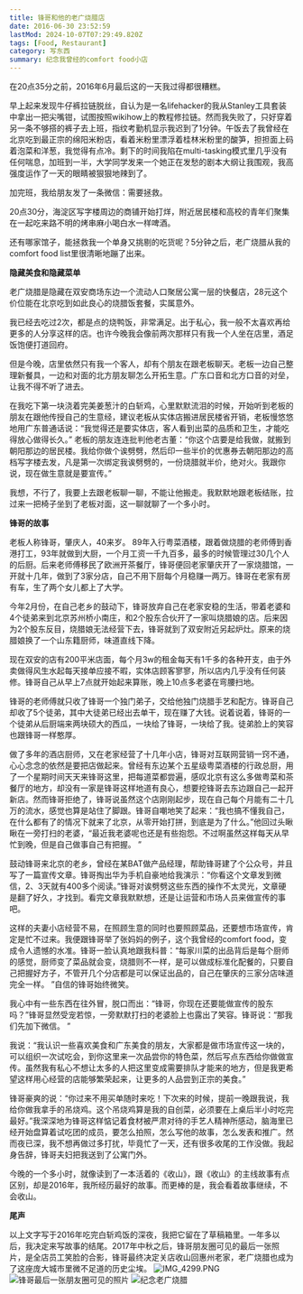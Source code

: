 ```yaml
---
title: 锋哥和他的老广烧腊店
date: 2016-06-30 23:52:59
lastMod: 2024-10-07T07:29:49.820Z
tags: [Food, Restaurant]
category: 写东西
summary: 纪念我曾经的comfort food小店
---
```


在20点35分之前，2016年6月最后这的一天我过得都很糟糕。

早上起来发现牛仔裤拉链脱丝，自认为是一名lifehacker的我从Stanley工具套装中拿出一把尖嘴钳，试图按照wikihow上的教程修拉链。然而我失败了，只好穿着另一条不够搭的裤子去上班，指纹考勤机显示我迟到了1分钟。午饭去了我曾经在北京吃到最正宗的绵阳米粉店，看着米粉里漂浮着桂林米粉里的酸笋，担担面上码着泡菜和洋葱，我觉得有点冷。剩下的时间我陷在multi-tasking模式里几乎没有任何喘息，加班到一半，大学同学发来一个她正在发愁的剧本大纲让我围观，我高强度运作了一天的眼睛被狠狠地辣到了。

加完班，我给朋友发了一条微信：需要拯救。

20点30分，海淀区写字楼周边的商铺开始打烊，附近居民楼和高校的青年们聚集在一起吃来路不明的烤串麻小喝白水一样啤酒。

还有哪家馆子，能拯救我一个单身又挑剔的吃货呢？5分钟之后，老广烧腊从我的comfort food list里很清晰地蹦了出来。

**隐藏美食和隐藏菜单**

老广烧腊是隐藏在双安商场东边一个流动人口聚居公寓一层的快餐店，28元这个价位能在北京吃到如此良心的烧腊饭套餐，实属意外。

我已经去吃过2次，都是点的烧鸭饭，非常满足。出于私心，我一般不太喜欢再给更多的人分享这样的店。也许今晚我会像前两次那样只有我一个人坐在店里，酒足饭饱便打道回府。

但是今晚，店里依然只有我一个客人，却有个朋友在跟老板聊天。老板一边自己整理新餐具，一边和对面的北方朋友聊怎么开拓生意。广东口音和北方口音的对垒，让我不得不听了进去。

在我吃下第一块浇着完美姜葱汁的白斩鸡，心里默默流泪的时候，开始听到老板的朋友在跟他传授自己的生意经，建议老板从实体店搬进居民楼省开销，老板慢悠悠地用广东普通话说：“我觉得还是要实体店，客人看到出菜的品质和卫生，才能吃得放心做得长久。” 老板的朋友连连批判他老古董：“你这个店要是给我做，就搬到朝阳那边的居民楼。我给你做个诶劈劈，然后印一些半价的优惠券去朝阳那边的高档写字楼去发，凡是第一次绑定我诶劈劈的，一份烧腊就半价，绝对火。我跟你说，现在做生意就是要宣传。”

我想，不行了，我要上去跟老板聊一聊，不能让他搬走。我默默地跟老板结账，拉过来一把椅子坐到了老板对面，这一聊就聊了一个多小时。

**锋哥的故事**

老板人称锋哥，肇庆人，40来岁。 89年入行粤菜酒楼，跟着做烧腊的老师傅到香港打工，93年就做到大厨，一个月工资一千九百多，最多的时候管理过30几个人的后厨。后来老师傅移民了欧洲开茶餐厅，锋哥便回老家肇庆开了一家烧腊馆，一开就十几年，做到了3家分店，自己不用下厨每个月稳赚一两万。锋哥在老家有房有车，生了两个女儿都上了大学。

今年2月份，在自己老乡的鼓动下，锋哥放弃自己在老家安稳的生活，带着老婆和4个徒弟来到北京苏州桥小南庄，和2个股东合伙开了一家叫烧腊娘的店。后来因为2个股东反目，烧腊娘无法经营下去，锋哥就到了双安附近另起炉灶。原来的烧腊娘换了一个山东籍厨师，味道直线下降。

现在双安的店有200平米店面，每个月3w的租金每天有1千多的各种开支，由于外卖做得风生水起每天接单应接不暇，实体店顾客寥寥，所以店内几乎没有任何装修。锋哥自己从早上7点就开始起来算账，晚上10点多老婆在弯腰扫地。

锋哥的老师傅就只收了锋哥一个独门弟子，交给他独门烧腊手艺和配方。锋哥自己却收了5个徒弟，其中大徒弟已经出去单干，现在赚了大钱。说着说着，锋哥的一个徒弟从后厨端来两块硕大的西瓜，一块给了锋哥，一块给了我。徒弟脸上的笑容也跟锋哥一样憨厚。

做了多年的酒店厨师，又在老家经营了十几年小店，锋哥对互联网营销一窍不通，心心念念的依然是要把店做起来。曾经有东边某个五星级粤菜酒楼的行政总厨，用了一个星期时间天天来锋哥这里，把每道菜都尝遍，感叹北京有这么多做粤菜和茶餐厅的地方，却没有一家是锋哥这样地道有良心，想要挖锋哥去东边跟自己一起开新店。然而锋哥拒绝了，锋哥说虽然这个店刚刚起步，现在自己每个月能有二十几万的流水，感觉也算是站住了脚跟。锋哥自嘲地笑了起来：“我也搞不懂我自己，在什么都有了的情况下就来了北京，从零开始打拼，到底是为了什么。”他回过头瞅瞅在一旁打扫的老婆，“最近我老婆呢也还是有些抱怨。不过啊虽然这样每天从早忙到晚，但是自己做事自己有把握。 ”

鼓动锋哥来北京的老乡，曾经在某BAT做产品经理，帮助锋哥建了个公众号，并且写了一篇宣传文章。锋哥掏出华为手机自豪地给我演示：“你看这个文章发到微信，2、3天就有400多个阅读。”锋哥对诶劈劈这些东西的操作不太灵光，文章硬是翻了好久，才找到。看完文章我默默想，还是让运营和市场人员来做宣传的事吧。

这样的夫妻小店经营不易，在照顾生意的同时也要照顾菜品，还要想市场宣传，肯定是忙不过来。我便跟锋哥举了张妈妈的例子，这个我曾经的comfort food，变成令人遗憾的水准。锋哥一脸认真地跟我科普：“每家川菜的出品背后是每个厨师的感觉，厨师变了菜品就会变，烧腊则不一样，是可以做成标准化配餐的，只要自己把握好方子，不管开几个分店都是可以保证出品的，自己在肇庆的三家分店味道完全一样。 ”自信的锋哥始终微笑。

我心中有一些东西在往外冒，脱口而出：“锋哥，你现在还要能做宣传的股东吗？”锋哥显然受宠若惊，一旁默默打扫的老婆脸上也露出了笑容。锋哥说：“那我们先加下微信。 ”

我说：“我认识一些喜欢美食和广东美食的朋友，大家都是做市场宣传这一块的，可以组织一次试吃会，到你这里来一次品尝你的特色菜，然后写点东西给你做做宣传。虽然我有私心不想让太多的人把这里变成需要排队才能来的地方，但是我更希望这样用心经营的店能够繁荣起来，让更多的人品尝到正宗的美食。”

锋哥豪爽的说：“你过来不用买单随时来吃！下次来的时候，提前一晚跟我说，我给你做我拿手的吊烧鸡。这个吊烧鸡算是我的自创菜，必须要在上桌后半小时吃完最好。”我深深地为锋哥这样惦记着食材被严肃对待的手艺人精神所感动，脑海里已经开始盘算着试吃团的成员，要怎么拍照，怎么写他的故事，怎么发表和推广。然而夜已深，我不想再做过多打扰，毕竟忙了一天，还有很多收尾的工作没做。我起身告辞，锋哥夫妇把我送到了公寓门外。

今晚的一个多小时，就像读到了一本活着的《收山》，跟《收山》的主线故事有点区别，却是2016年，我所经历最好的故事。而更棒的是，我会看着故事继续，不会收山。

**尾声**

以上文字写于2016年吃完白斩鸡饭的深夜，我把它留在了草稿箱里。一年多以后，我决定来写故事的结尾。2017年中秋之后，锋哥朋友圈可见的最后一张照片，是全店员工笑脸的合影，锋哥最终决定关店收山回惠州老家，老广烧腊也成为了这座庞大城市里微不足道的历史尘埃。
![IMG_4299.PNG](https://s2.loli.net/2024/10/29/GKjtDk6SdFMseuw.png)
![锋哥最后一张朋友圈可见的照片](https://s2.loli.net/2024/10/29/c5OgiXx2azET4qS.webp)
![纪念老广烧腊](https://s2.loli.net/2024/10/29/r5LW8KJusV74UIq.webp)
